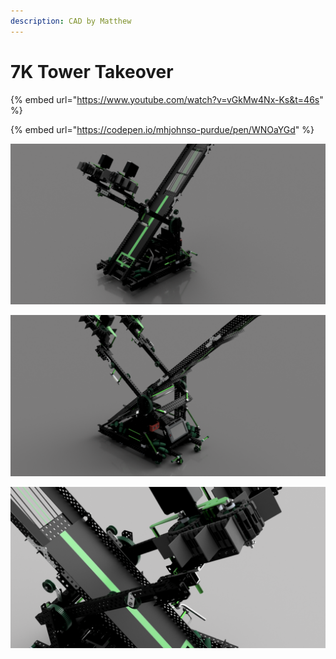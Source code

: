 ```yaml
---
description: CAD by Matthew
---
```


# 7K Tower Takeover

{% embed url="https://www.youtube.com/watch?v=vGkMw4Nx-Ks&t=46s" %}

{% embed url="https://codepen.io/mhjohnso-purdue/pen/WNOaYGd" %}

![CAD by Matthew \(1727B\), Renders by Matthew \(1727B\)](../../.gitbook/assets/7k-1.png)

![CAD by Matthew \(1727B\), Renders by Matthew \(1727B\)](../../.gitbook/assets/7k-2.png)

![CAD by Matthew \(1727B\), Renders by Matthew \(1727B\)](../../.gitbook/assets/7k_1.png)

